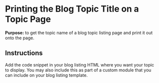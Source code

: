 # Printing the Blog Topic Title on a Topic Page

**Purpose:** to get the topic name of a blog topic listing page and print it out onto the page.

## Instructions

Add the code snippet in your blog listing HTML where you want your topic to display. You may also include this as part of a custom module that you can include on your blog listing template.
